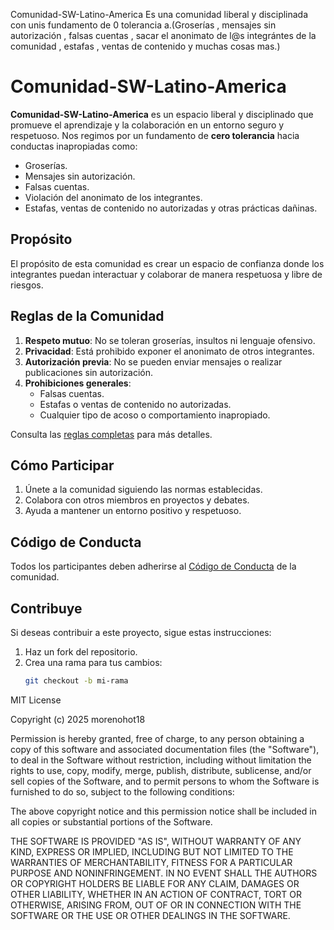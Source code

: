  Comunidad-SW-Latino-America
Es una comunidad liberal y disciplinada con unis fundamento de 0 tolerancia a.(Groserías , mensajes sin autorización , falsas cuentas , sacar el anonimato de l@s integrántes de la comunidad , estafas , ventas de contenido y muchas cosas mas.)
# Comunidad-SW-Latino-America

**Comunidad-SW-Latino-America** es un espacio liberal y disciplinado que promueve el aprendizaje y la colaboración en un entorno seguro y respetuoso. Nos regimos por un fundamento de **cero tolerancia** hacia conductas inapropiadas como:
- Groserías.
- Mensajes sin autorización.
- Falsas cuentas.
- Violación del anonimato de los integrantes.
- Estafas, ventas de contenido no autorizadas y otras prácticas dañinas.

## Propósito
El propósito de esta comunidad es crear un espacio de confianza donde los integrantes puedan interactuar y colaborar de manera respetuosa y libre de riesgos.

## Reglas de la Comunidad
1. **Respeto mutuo**: No se toleran groserías, insultos ni lenguaje ofensivo.
2. **Privacidad**: Está prohibido exponer el anonimato de otros integrantes.
3. **Autorización previa**: No se pueden enviar mensajes o realizar publicaciones sin autorización.
4. **Prohibiciones generales**:
   - Falsas cuentas.
   - Estafas o ventas de contenido no autorizadas.
   - Cualquier tipo de acoso o comportamiento inapropiado.

Consulta las [reglas completas](RULES.md) para más detalles.

## Cómo Participar
1. Únete a la comunidad siguiendo las normas establecidas.
2. Colabora con otros miembros en proyectos y debates.
3. Ayuda a mantener un entorno positivo y respetuoso.

## Código de Conducta
Todos los participantes deben adherirse al [Código de Conducta](CODE_OF_CONDUCT.md) de la comunidad.

## Contribuye
Si deseas contribuir a este proyecto, sigue estas instrucciones:
1. Haz un fork del repositorio.
2. Crea una rama para tus cambios:
   ```bash
   git checkout -b mi-rama
 MIT License

Copyright (c) 2025 morenohot18

Permission is hereby granted, free of charge, to any person obtaining a copy
of this software and associated documentation files (the "Software"), to deal
in the Software without restriction, including without limitation the rights
to use, copy, modify, merge, publish, distribute, sublicense, and/or sell
copies of the Software, and to permit persons to whom the Software is
furnished to do so, subject to the following conditions:

The above copyright notice and this permission notice shall be included in all
copies or substantial portions of the Software.

THE SOFTWARE IS PROVIDED "AS IS", WITHOUT WARRANTY OF ANY KIND, EXPRESS OR
IMPLIED, INCLUDING BUT NOT LIMITED TO THE WARRANTIES OF MERCHANTABILITY,
FITNESS FOR A PARTICULAR PURPOSE AND NONINFRINGEMENT. IN NO EVENT SHALL THE
AUTHORS OR COPYRIGHT HOLDERS BE LIABLE FOR ANY CLAIM, DAMAGES OR OTHER
LIABILITY, WHETHER IN AN ACTION OF CONTRACT, TORT OR OTHERWISE, ARISING FROM,
OUT OF OR IN CONNECTION WITH THE SOFTWARE OR THE USE OR OTHER DEALINGS IN THE
SOFTWARE.
 